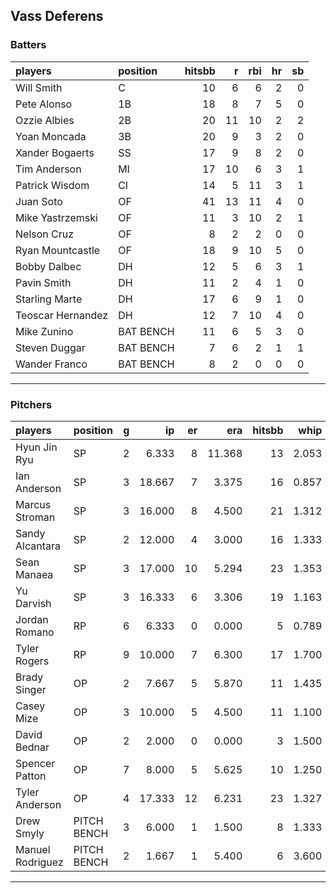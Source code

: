 ## Vass Deferens

### Batters

 
|players           |position  | hitsbb|  r| rbi| hr| sb| 
|:-----------------|:---------|------:|--:|---:|--:|--:| 
|Will Smith        |C         |     10|  6|   6|  2|  0| 
|Pete Alonso       |1B        |     18|  8|   7|  5|  0| 
|Ozzie Albies      |2B        |     20| 11|  10|  2|  2| 
|Yoan Moncada      |3B        |     20|  9|   3|  2|  0| 
|Xander Bogaerts   |SS        |     17|  9|   8|  2|  0| 
|Tim Anderson      |MI        |     17| 10|   6|  3|  1| 
|Patrick Wisdom    |CI        |     14|  5|  11|  3|  1| 
|Juan Soto         |OF        |     41| 13|  11|  4|  0| 
|Mike Yastrzemski  |OF        |     11|  3|  10|  2|  1| 
|Nelson Cruz       |OF        |      8|  2|   2|  0|  0| 
|Ryan Mountcastle  |OF        |     18|  9|  10|  5|  0| 
|Bobby Dalbec      |DH        |     12|  5|   6|  3|  1| 
|Pavin Smith       |DH        |     11|  2|   4|  1|  0| 
|Starling Marte    |DH        |     17|  6|   9|  1|  0| 
|Teoscar Hernandez |DH        |     12|  7|  10|  4|  0| 
|Mike Zunino       |BAT BENCH |     11|  6|   5|  3|  0| 
|Steven Duggar     |BAT BENCH |      7|  6|   2|  1|  1| 
|Wander Franco     |BAT BENCH |      8|  2|   0|  0|  0| 


* * *

### Pitchers

 
|players          |position    |  g|     ip| er|    era| hitsbb|  whip| so|  w| sv| 
|:----------------|:-----------|--:|------:|--:|------:|------:|-----:|--:|--:|--:| 
|Hyun Jin Ryu     |SP          |  2|  6.333|  8| 11.368|     13| 2.053|  5|  0|  0| 
|Ian Anderson     |SP          |  3| 18.667|  7|  3.375|     16| 0.857| 17|  2|  0| 
|Marcus Stroman   |SP          |  3| 16.000|  8|  4.500|     21| 1.312| 15|  1|  0| 
|Sandy Alcantara  |SP          |  2| 12.000|  4|  3.000|     16| 1.333| 10|  0|  0| 
|Sean Manaea      |SP          |  3| 17.000| 10|  5.294|     23| 1.353| 14|  1|  0| 
|Yu Darvish       |SP          |  3| 16.333|  6|  3.306|     19| 1.163| 22|  0|  0| 
|Jordan Romano    |RP          |  6|  6.333|  0|  0.000|      5| 0.789| 10|  0|  5| 
|Tyler Rogers     |RP          |  9| 10.000|  7|  6.300|     17| 1.700|  6|  1|  1| 
|Brady Singer     |OP          |  2|  7.667|  5|  5.870|     11| 1.435|  7|  1|  0| 
|Casey Mize       |OP          |  3| 10.000|  5|  4.500|     11| 1.100| 10|  0|  0| 
|David Bednar     |OP          |  2|  2.000|  0|  0.000|      3| 1.500|  3|  0|  0| 
|Spencer Patton   |OP          |  7|  8.000|  5|  5.625|     10| 1.250| 10|  1|  0| 
|Tyler Anderson   |OP          |  4| 17.333| 12|  6.231|     23| 1.327| 14|  1|  0| 
|Drew Smyly       |PITCH BENCH |  3|  6.000|  1|  1.500|      8| 1.333|  4|  1|  0| 
|Manuel Rodriguez |PITCH BENCH |  2|  1.667|  1|  5.400|      6| 3.600|  1|  0|  0| 


* * *



